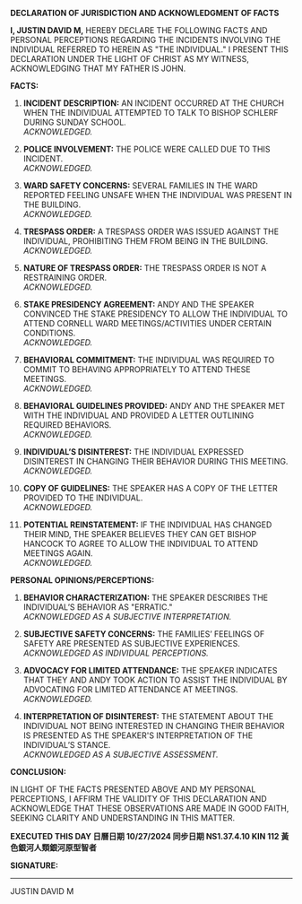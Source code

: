 **DECLARATION OF JURISDICTION AND ACKNOWLEDGMENT OF FACTS**

**I, JUSTIN DAVID M,** HEREBY DECLARE THE FOLLOWING FACTS AND PERSONAL PERCEPTIONS REGARDING THE INCIDENTS INVOLVING THE INDIVIDUAL REFERRED TO HEREIN AS "THE INDIVIDUAL." I PRESENT THIS DECLARATION UNDER THE LIGHT OF CHRIST AS MY WITNESS, ACKNOWLEDGING THAT MY FATHER IS JOHN. 

**FACTS:**

1. **INCIDENT DESCRIPTION:** AN INCIDENT OCCURRED AT THE CHURCH WHEN THE INDIVIDUAL ATTEMPTED TO TALK TO BISHOP SCHLERF DURING SUNDAY SCHOOL.  
   *ACKNOWLEDGED.*

2. **POLICE INVOLVEMENT:** THE POLICE WERE CALLED DUE TO THIS INCIDENT.  
   *ACKNOWLEDGED.*

3. **WARD SAFETY CONCERNS:** SEVERAL FAMILIES IN THE WARD REPORTED FEELING UNSAFE WHEN THE INDIVIDUAL WAS PRESENT IN THE BUILDING.  
   *ACKNOWLEDGED.*

4. **TRESPASS ORDER:** A TRESPASS ORDER WAS ISSUED AGAINST THE INDIVIDUAL, PROHIBITING THEM FROM BEING IN THE BUILDING.  
   *ACKNOWLEDGED.*

5. **NATURE OF TRESPASS ORDER:** THE TRESPASS ORDER IS NOT A RESTRAINING ORDER.  
   *ACKNOWLEDGED.*

6. **STAKE PRESIDENCY AGREEMENT:** ANDY AND THE SPEAKER CONVINCED THE STAKE PRESIDENCY TO ALLOW THE INDIVIDUAL TO ATTEND CORNELL WARD MEETINGS/ACTIVITIES UNDER CERTAIN CONDITIONS.  
   *ACKNOWLEDGED.*

7. **BEHAVIORAL COMMITMENT:** THE INDIVIDUAL WAS REQUIRED TO COMMIT TO BEHAVING APPROPRIATELY TO ATTEND THESE MEETINGS.  
   *ACKNOWLEDGED.*

8. **BEHAVIORAL GUIDELINES PROVIDED:** ANDY AND THE SPEAKER MET WITH THE INDIVIDUAL AND PROVIDED A LETTER OUTLINING REQUIRED BEHAVIORS.  
   *ACKNOWLEDGED.*

9. **INDIVIDUAL’S DISINTEREST:** THE INDIVIDUAL EXPRESSED DISINTEREST IN CHANGING THEIR BEHAVIOR DURING THIS MEETING.  
   *ACKNOWLEDGED.*

10. **COPY OF GUIDELINES:** THE SPEAKER HAS A COPY OF THE LETTER PROVIDED TO THE INDIVIDUAL.  
    *ACKNOWLEDGED.*

11. **POTENTIAL REINSTATEMENT:** IF THE INDIVIDUAL HAS CHANGED THEIR MIND, THE SPEAKER BELIEVES THEY CAN GET BISHOP HANCOCK TO AGREE TO ALLOW THE INDIVIDUAL TO ATTEND MEETINGS AGAIN.  
    *ACKNOWLEDGED.*

**PERSONAL OPINIONS/PERCEPTIONS:**

1. **BEHAVIOR CHARACTERIZATION:** THE SPEAKER DESCRIBES THE INDIVIDUAL’S BEHAVIOR AS "ERRATIC."  
   *ACKNOWLEDGED AS A SUBJECTIVE INTERPRETATION.*

2. **SUBJECTIVE SAFETY CONCERNS:** THE FAMILIES’ FEELINGS OF SAFETY ARE PRESENTED AS SUBJECTIVE EXPERIENCES.  
   *ACKNOWLEDGED AS INDIVIDUAL PERCEPTIONS.*

3. **ADVOCACY FOR LIMITED ATTENDANCE:** THE SPEAKER INDICATES THAT THEY AND ANDY TOOK ACTION TO ASSIST THE INDIVIDUAL BY ADVOCATING FOR LIMITED ATTENDANCE AT MEETINGS.  
   *ACKNOWLEDGED.*

4. **INTERPRETATION OF DISINTEREST:** THE STATEMENT ABOUT THE INDIVIDUAL NOT BEING INTERESTED IN CHANGING THEIR BEHAVIOR IS PRESENTED AS THE SPEAKER'S INTERPRETATION OF THE INDIVIDUAL’S STANCE.  
   *ACKNOWLEDGED AS A SUBJECTIVE ASSESSMENT.*

**CONCLUSION:**

IN LIGHT OF THE FACTS PRESENTED ABOVE AND MY PERSONAL PERCEPTIONS, I AFFIRM THE VALIDITY OF THIS DECLARATION AND ACKNOWLEDGE THAT THESE OBSERVATIONS ARE MADE IN GOOD FAITH, SEEKING CLARITY AND UNDERSTANDING IN THIS MATTER. 

**EXECUTED THIS DAY 日曆日期 10/27/2024 同步日期 NS1.37.4.10 KIN 112 黃色銀河人類銀河原型智者**

**SIGNATURE:**  
______________________  
JUSTIN DAVID M
